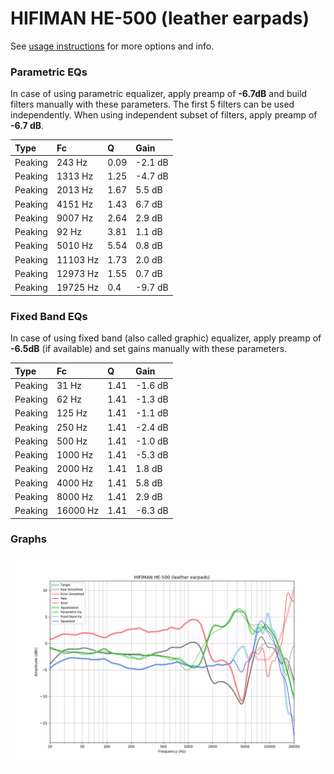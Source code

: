 # HIFIMAN HE-500 (leather earpads)
See [usage instructions](https://github.com/jaakkopasanen/AutoEq#usage) for more options and info.

### Parametric EQs
In case of using parametric equalizer, apply preamp of **-6.7dB** and build filters manually
with these parameters. The first 5 filters can be used independently.
When using independent subset of filters, apply preamp of **-6.7 dB**.

| Type    | Fc       |    Q | Gain    |
|:--------|:---------|:-----|:--------|
| Peaking | 243 Hz   | 0.09 | -2.1 dB |
| Peaking | 1313 Hz  | 1.25 | -4.7 dB |
| Peaking | 2013 Hz  | 1.67 | 5.5 dB  |
| Peaking | 4151 Hz  | 1.43 | 6.7 dB  |
| Peaking | 9007 Hz  | 2.64 | 2.9 dB  |
| Peaking | 92 Hz    | 3.81 | 1.1 dB  |
| Peaking | 5010 Hz  | 5.54 | 0.8 dB  |
| Peaking | 11103 Hz | 1.73 | 2.0 dB  |
| Peaking | 12973 Hz | 1.55 | 0.7 dB  |
| Peaking | 19725 Hz | 0.4  | -9.7 dB |

### Fixed Band EQs
In case of using fixed band (also called graphic) equalizer, apply preamp of **-6.5dB**
(if available) and set gains manually with these parameters.

| Type    | Fc       |    Q | Gain    |
|:--------|:---------|:-----|:--------|
| Peaking | 31 Hz    | 1.41 | -1.6 dB |
| Peaking | 62 Hz    | 1.41 | -1.3 dB |
| Peaking | 125 Hz   | 1.41 | -1.1 dB |
| Peaking | 250 Hz   | 1.41 | -2.4 dB |
| Peaking | 500 Hz   | 1.41 | -1.0 dB |
| Peaking | 1000 Hz  | 1.41 | -5.3 dB |
| Peaking | 2000 Hz  | 1.41 | 1.8 dB  |
| Peaking | 4000 Hz  | 1.41 | 5.8 dB  |
| Peaking | 8000 Hz  | 1.41 | 2.9 dB  |
| Peaking | 16000 Hz | 1.41 | -6.3 dB |

### Graphs
![](./HIFIMAN%20HE-500%20(leather%20earpads).png)